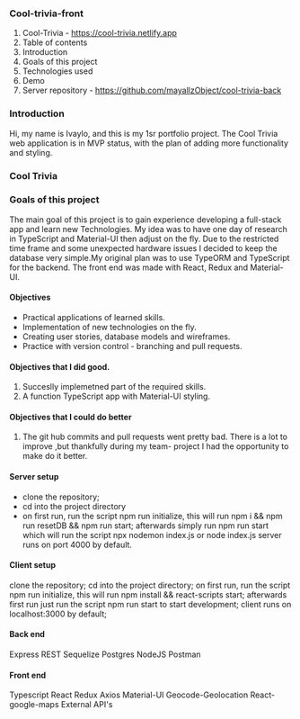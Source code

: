 ### Cool-trivia-front
1. Cool-Trivia - https://cool-trivia.netlify.app
2. Table of contents 
3. Introduction 
4. Goals of this project
5. Technologies used 
6. Demo
7. Server repository - https://github.com/mayallzObject/cool-trivia-back



### Introduction
Hi, my name is Ivaylo, and this is my 1sr portfolio project.
The Cool Trivia web application is in MVP status, with the plan of adding more functionality and styling. 

### Cool Trivia


### Goals of this project
The main goal of this project is to gain experience developing a full-stack app and learn new Technologies. 
My idea was to have one day of research in TypeScript and Material-UI then adjust on the fly.
Due to the restricted time frame and some unexpected hardware issues I decided to keep the database very simple.My original plan was to use TypeORM and TypeScript for the backend.
The front end was made with React, Redux and Material-UI.

#### Objectives 
   - Practical applications of learned skills.
   - Implementation of new technologies on the fly.
   - Creating user stories, database models and wireframes.
   - Practice with version control - branching and pull requests.
  
  
 #### Objectives that I did good. 
   1. Succeslly implemetned part of the required skills.
   2. A function TypeScript app with Material-UI styling.
   
   
 #### Objectives that I could do better 
   1. The git hub commits and pull requests went pretty bad.
   There is a lot to improve ,but thankfully during my team-    project I had the opportunity to make do it better.
   
#### Server setup

- clone the repository; 
- cd into the project directory
- on first run, run the script npm run initialize, this will run npm i && npm run resetDB && npm run start;
afterwards simply run npm run start which will run the script npx nodemon index.js or node index.js
server runs on port 4000 by default.


#### Client setup

clone the repository;
cd into the project directory;
on first run, run the script npm run initialize, this will run npm install && react-scripts start;
afterwards first run just run the script npm run start to start development;
client runs on localhost:3000 by default;
   


#### Back end
Express
REST
Sequelize
Postgres
NodeJS
Postman

#### Front end
Typescript
React
Redux
Axios
Material-UI
Geocode-Geolocation
React-google-maps
External API's
